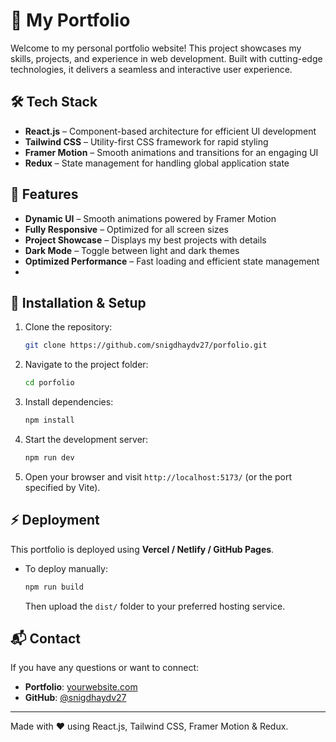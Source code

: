 # 🚀 My Portfolio

Welcome to my personal portfolio website! This project showcases my skills, projects, and experience in web development. Built with cutting-edge technologies, it delivers a seamless and interactive user experience.

## 🛠 Tech Stack

- **React.js** – Component-based architecture for efficient UI development
- **Tailwind CSS** – Utility-first CSS framework for rapid styling
- **Framer Motion** – Smooth animations and transitions for an engaging UI
- **Redux** – State management for handling global application state

## 🎨 Features

- **Dynamic UI** – Smooth animations powered by Framer Motion
- **Fully Responsive** – Optimized for all screen sizes
- **Project Showcase** – Displays my best projects with details
- **Dark Mode** – Toggle between light and dark themes
- **Optimized Performance** – Fast loading and efficient state management
- 

## 🚀 Installation & Setup

1. Clone the repository:
   ```sh
   git clone https://github.com/snigdhaydv27/porfolio.git
   ```
2. Navigate to the project folder:
   ```sh
   cd porfolio
   ```
3. Install dependencies:
   ```sh
   npm install
   ```
4. Start the development server:
   ```sh
   npm run dev
   ```
5. Open your browser and visit `http://localhost:5173/` (or the port specified by Vite).

## ⚡ Deployment

This portfolio is deployed using **Vercel / Netlify / GitHub Pages**.

- To deploy manually:
  ```sh
  npm run build
  ```
  Then upload the `dist/` folder to your preferred hosting service.

## 📬 Contact

If you have any questions or want to connect:

- **Portfolio**: [yourwebsite.com](https://yourwebsite.com)
- **GitHub**: [@snigdhaydv27](https://github.com/snigdhaydv27)

---

Made with ❤️ using React.js, Tailwind CSS, Framer Motion & Redux.

